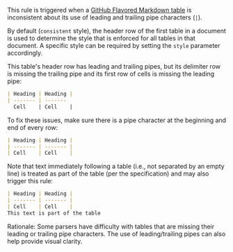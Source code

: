 This rule is triggered when a [GitHub Flavored Markdown table][gfm-table] is
inconsistent about its use of leading and trailing pipe characters (`|`).

By default (`consistent` style), the header row of the first table in a document
is used to determine the style that is enforced for all tables in that document.
A specific style can be required by setting the `style` parameter accordingly.

This table's header row has leading and trailing pipes, but its delimiter row is
missing the trailing pipe and its first row of cells is missing the leading
pipe:

```markdown
| Heading | Heading |
| ------- | -------
  Cell    | Cell    |
```

To fix these issues, make sure there is a pipe character at the beginning and
end of every row:

```markdown
| Heading | Heading |
| ------- | ------- |
| Cell    | Cell    |
```

Note that text immediately following a table (i.e., not separated by an empty
line) is treated as part of the table (per the specification) and may also
trigger this rule:

```markdown
| Heading | Heading |
| ------- | ------- |
| Cell    | Cell    |
This text is part of the table
```

Rationale: Some parsers have difficulty with tables that are missing their
leading or trailing pipe characters. The use of leading/trailing pipes can also
help provide visual clarity.

[gfm-table]: https://github.github.com/gfm/#tables-extension-
